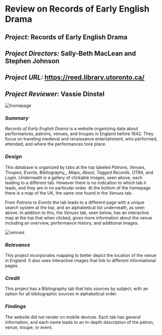 # Review on Records of Early English Drama

## _Project:_ Records of Early English Drama

## _Project Directors:_ Sally-Beth MacLean and Stephen Johnson

## _Project URL:_ https://reed.library.utoronto.ca/ 

## _Project Reviewer:_ Vassie Dinstel

![homepage](https://vassiedinstel.github.io/vassie-dinstel/images/reedhomepage.png)

### _Summary_
_Records of Early English Drama_  is a website organizing data about performances, patrons, venues, and troupes in England before 1642. They focus on traveling medieval and renaissance entertainment, who performed, attended, and where the performances took place.

###  _Design_
This database is organized by tabs at the top labeled _Patrons_, _Venues_, _Troupes_, _Events_, Bibliography_, _Maps_,  _About_, _Tagged Records_, _OTRA_, and _Login_. Underneath is a gallery of clickable images, seen above, each leading to a different tab. However there is no indication to which tab it leads, and they are in no particular order. At the bottom of the homepage there is a map of the UK, the same one found in the _Venues_ tab.

From _Patrons_ to _Events_ the tab leads to a different page with a unique search system at the top, and an alphabetical list underneath, as seen above. In addition to this, the _Venues_  tab, seen below, has an interactive map at the top that when clicked, gives more information about the venue including an overview, performance history, and additional images. 

![venues](https://vassiedinstel.github.io/vassie-dinstel/images/venues.png)

### _Relevance_
This project incorporates mapping to better depict the location of the venue in England. It also uses interactive images that link to different informational pages. 

### _Credit_
This project has a Bibliography tab that lists sources by subject, with an option for all bibliographic sources in alphabetical order.

### _Findings_
The website did not render on mobile devices. Each tab has general information, and each name leads to an in-depth description of the patron, venue, troupe, or event. 
